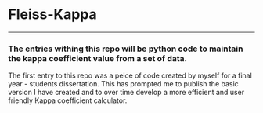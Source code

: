 # Fleiss-Kappa
---

### The entries withing this repo will be python code to maintain the kappa coefficient value from a set of data. 

The first entry to this repo was a peice of code created by myself for a final year - students dissertation.
This has prompted me to publish the basic version I have created and to over time develop a more efficient and user friendly Kappa coefficient calculator.
